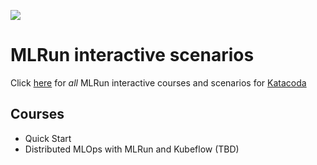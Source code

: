 [![](http://shields.katacoda.com/katacoda/mlrun/count.svg)](https://www.katacoda.com/mlrun "MLRun interactive courses")

# MLRun interactive scenarios

Click [here](https://www.katacoda.com/mlrun) for _all_ MLRun interactive courses and scenarios for [Katacoda](https://www.katacoda.com)

## Courses

- Quick Start
- Distributed MLOps with MLRun and Kubeflow (TBD)
